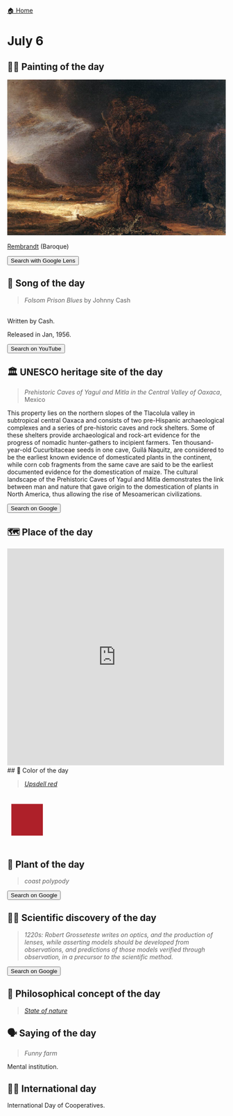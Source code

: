 
[🏠 Home](../../index.md)

# July 6

## 🧑‍🎨 Painting of the day

<img width="600" src="../img/Rembrandt_2.jpg">

[Rembrandt](http://en.wikipedia.org/wiki/Rembrandt) (Baroque)

<button class="btn btn-success"
onclick=" window.open('https://lens.google.com/uploadbyurl?url=https://iretes.github.io/one-a-day/data/img/Rembrandt_2.jpg','_blank')">
Search with Google Lens
</button>

## 🎼 Song of the day

> *Folsom Prison Blues*
by Johnny Cash

<br />Written by Cash.

Released in Jan, 1956.

<button class="btn btn-success"
onclick=" window.open('http://www.youtube.com/search?q=Folsom Prison Blues by Johnny Cash','_blank')">
Search on YouTube
</button>

## 🏛️ UNESCO heritage site of the day

> *Prehistoric Caves of Yagul and Mitla in the Central Valley of Oaxaca*, Mexico

<p>This property lies on the northern slopes of the Tlacolula valley in subtropical central Oaxaca and consists of two pre-Hispanic archaeological complexes and a series of pre-historic caves and rock shelters. Some of these shelters provide archaeological and rock-art evidence for the progress of nomadic hunter-gathers to incipient farmers. Ten thousand-year-old Cucurbitaceae seeds in one cave, Guil&aacute; Naquitz, are considered to be the earliest known evidence of domesticated plants in the continent, while corn cob fragments from the same cave are said to be the earliest documented evidence for the domestication of maize. The cultural landscape of the Prehistoric Caves of Yagul and Mitla demonstrates the link between man and nature that gave origin to the domestication of plants in North America, thus allowing the rise of Mesoamerican civilizations.</p>

<button class="btn btn-success"
onclick=" window.open('http://www.google.com/search?q=Prehistoric Caves of Yagul and Mitla in the Central Valley of Oaxaca','_blank')">
Search on Google
</button>

## 🗺️ Place of the day

<iframe
src="https://www.mapcrunch.com"
name="mapcrunch"
width="500"
height="500"
allowTransparency="true"
scrolling="no"
frameborder="0"
>
</iframe>
## 🎨 Color of the day

> *[Upsdell red](https://en.wikipedia.org/wiki/Upsdell_red)*

<div style="color:#AE2029; font-size: 100px;">&#9632;</div>

## 🌿 Plant of the day

> *coast polypody*

<button class="btn btn-success"
onclick=" window.open('http://www.google.com/search?q=coast polypody','_blank')">
Search on Google
</button>

## 🧑‍🔬 Scientific discovery of the day

> *1220s: Robert Grosseteste writes on optics, and the production of lenses, while asserting models should be developed from observations, and predictions of those models verified through observation, in a precursor to the scientific method.*

<button class="btn btn-success"
onclick=" window.open('http://www.google.com/search?q=1220s: Robert Grosseteste writes on optics, and the production of lenses, while asserting models should be developed from observations, and predictions of those models verified through observation, in a precursor to the scientific method.','_blank')">
Search on Google
</button>

## 💭 Philosophical concept of the day

> *[State of nature](https://en.wikipedia.org/wiki/State_of_nature)*

## 🗣️ Saying of the day

> *Funny farm*

Mental institution. 

## 🏳️‍🌈 International day

International Day of Cooperatives.